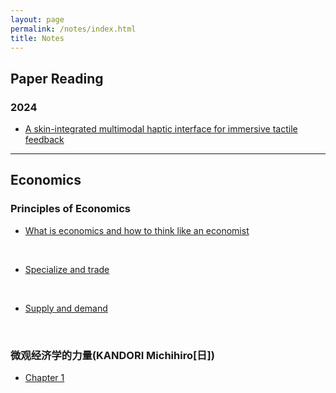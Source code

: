 ```yaml
---
layout: page
permalink: /notes/index.html
title: Notes
---
```


## Paper Reading

### 2024

- [A skin-integrated multimodal haptic interface for immersive tactile feedback](https://supergrapee.github.io/notes/paper1/)


---

## Economics

### Principles of Economics

- [What is economics and how to think like an economist](https://supergrapee.github.io/notes/economics/lesson_one/)
<br>


- [Specialize and trade](https://supergrapee.github.io/notes/economics/lesson_two/)
<br>


- [Supply and demand](https://supergrapee.github.io/notes/economics/lesson_three/)
<br>


### 微观经济学的力量(KANDORI Michihiro[日])

- [Chapter 1](https://supergrapee.github.io/notes/economics/micro_power_c1/)
<br>


